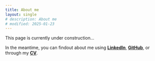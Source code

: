 ```yaml
--- 
title: About me
layout: single
# description: About me
# modified: 2025-01-23
---
```


This page is currently under construction...

In the meantime, you can findout about me using [**LinkedIn**](https://linkedin.com/in/olivergking/), [**GitHub**](https://github.com/olivergking/), or through my [**CV**](/ogk_cv_20250203.pdf).

<!-- ![profile-photo](https://github.com/olivergking.png#avatar) -->